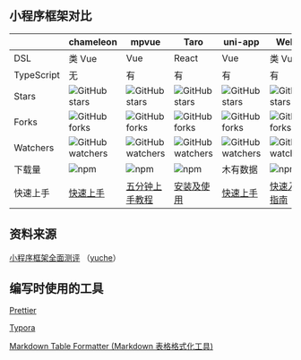 ## 小程序框架对比

|            | chameleon                                                                                         | mpvue                                                                                                     | Taro                                                                                           | uni-app                                                                                             | WePY                                                                                                                     | Hera                                                                                                                    |
| ---------- | ------------------------------------------------------------------------------------------------- | --------------------------------------------------------------------------------------------------------- | ---------------------------------------------------------------------------------------------- | --------------------------------------------------------------------------------------------------- | ------------------------------------------------------------------------------------------------------------------------ | ------------------------------------------------------------------------------------------------------------------------ |
| DSL        | 类 Vue                                                                                            | Vue                                                                                                       | React                                                                                          | Vue                                                                                                 | 类 Vue                                                                                                                   | 小程序                                                                                                                  |
| TypeScript | 无                                                                                                | 有                                                                                                        | 有                                                                                             | 有                                                                                                  | 有                                                                                                                       | 无                                                                                                                       |
| Stars      | ![GitHub stars](https://img.shields.io/github/stars/didi/chameleon.svg?style=popout-square)       | ![GitHub stars](https://img.shields.io/github/stars/Meituan-Dianping/mpvue.svg?style=popout-square)       | ![GitHub stars](https://img.shields.io/github/stars/NervJS/taro.svg?style=popout-square)       | ![GitHub stars](https://img.shields.io/github/stars/dcloudio/uni-app.svg?style=popout-square)       | ![GitHub stars](https://img.shields.io/github/stars/Tencent/wepy.svg?style=popout-square)                                | ![GitHub stars](https://img.shields.io/github/stars/weidian-inc/hera.svg?style=popout-square)                                |
| Forks      | ![GitHub forks](https://img.shields.io/github/forks/didi/chameleon.svg?style=popout-square)       | ![GitHub forks](https://img.shields.io/github/forks/Meituan-Dianping/mpvue.svg?style=popout-square)       | ![GitHub forks](https://img.shields.io/github/forks/NervJS/taro.svg?style=popout-square)       | ![GitHub forks](https://img.shields.io/github/forks/dcloudio/uni-app.svg?style=popout-square)       | ![GitHub forks](https://img.shields.io/github/forks/Tencent/wepy.svg?style=popout-square)                                | ![GitHub forks](https://img.shields.io/github/forks/weidian-inc/hera.svg?style=popout-square)                                |
| Watchers   | ![GitHub watchers](https://img.shields.io/github/watchers/didi/chameleon.svg?style=popout-square) | ![GitHub watchers](https://img.shields.io/github/watchers/Meituan-Dianping/mpvue.svg?style=popout-square) | ![GitHub watchers](https://img.shields.io/github/watchers/NervJS/taro.svg?style=popout-square) | ![GitHub watchers](https://img.shields.io/github/watchers/dcloudio/uni-app.svg?style=popout-square) | ![GitHub watchers](https://img.shields.io/github/watchers/Tencent/wepy.svg?style=popout-square)                          | ![GitHub watchers](https://img.shields.io/github/watchers/weidian-inc/hera.svg?style=popout-square)                          |
| 下载量     | ![npm](https://img.shields.io/npm/dw/chameleon-tool.svg?style=popout-square)                      | ![npm](https://img.shields.io/npm/dw/mpvue.svg?style=popout-square)                                       | ![npm](https://img.shields.io/npm/dw/@tarojs/taro.svg?style=popout-square)                     | 木有数据                                                                                            | ![npm](https://img.shields.io/npm/dw/wepy-cli.svg?style=popout-square)                                                   | ![npm](https://img.shields.io/npm/dw/hera-cli.svg?style=popout-square)                                                   |
| 快速上手   | [快速上手](https://cmljs.org/doc/quick_start/quick_start.html)                                    | [五分钟上手教程](http://mpvue.com/mpvue/quickstart)                                                       | [安装及使用](https://nervjs.github.io/taro/docs/GETTING-STARTED.html)                          | [快速上手](https://uniapp.dcloud.io/quickstart)                                                     | [快速入门指南](https://tencent.github.io/wepy/document.html#/?id=%e5%bf%ab%e9%80%9f%e5%85%a5%e9%97%a8%e6%8c%87%e5%8d%97) | [快速入门](https://weidian-inc.github.io/hera/#/basics/quickstart) |

## 资料来源

[小程序框架全面测评](https://github.com/o2team/o2team.github.io/blob/v2/source/_posts/2019-03-12-mini-program-framework-full-review.md) （[yuche](https://github.com/yuche)）

## 编写时使用的工具

[Prettier](https://prettier.io/)

[Typora](https://typora.io/)

[Markdown Table Formatter (Markdown 表格格式化工具)](http://markdowntable.com/)
